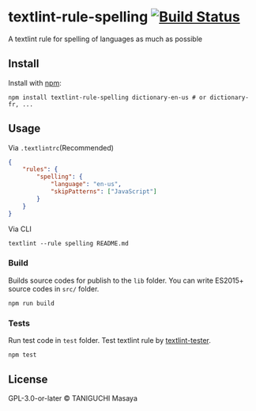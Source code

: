 # textlint-rule-spelling [![Build Status](https://dev.azure.com/ta2gch/ta2gch/_apis/build/status/ta2gch.textlint-rule-spelling?branchName=master)](https://dev.azure.com/ta2gch/ta2gch/_build/latest?definitionId=3&branchName=master)

A textlint rule for spelling of languages as much as possible

## Install

Install with [npm](https://www.npmjs.com/):

    npm install textlint-rule-spelling dictionary-en-us # or dictionary-fr, ...

## Usage

Via `.textlintrc`(Recommended)

```json
{
    "rules": {
        "spelling": {
            "language": "en-us",
            "skipPatterns": ["JavaScript"]
        }
    }
}
```

Via CLI

```
textlint --rule spelling README.md
```

### Build

Builds source codes for publish to the `lib` folder.
You can write ES2015+ source codes in `src/` folder.

    npm run build

### Tests

Run test code in `test` folder.
Test textlint rule by [textlint-tester](https://github.com/textlint/textlint-tester "textlint-tester").

    npm test

## License

GPL-3.0-or-later © TANIGUCHI Masaya
